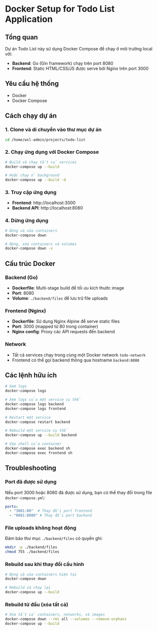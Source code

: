 # Docker Setup for Todo List Application

## Tổng quan
Dự án Todo List này sử dụng Docker Compose để chạy ở môi trường local với:
- **Backend**: Go (Gin framework) chạy trên port 8080
- **Frontend**: Static HTML/CSS/JS được serve bởi Nginx trên port 3000

## Yêu cầu hệ thống
- Docker
- Docker Compose

## Cách chạy dự án

### 1. Clone và di chuyển vào thư mục dự án
```bash
cd /home/wsl-admin/projects/todo-list
```

### 2. Chạy ứng dụng với Docker Compose
```bash
# Build và chạy tất cả services
docker-compose up --build

# Hoặc chạy ở background
docker-compose up --build -d
```

### 3. Truy cập ứng dụng
- **Frontend**: http://localhost:3000
- **Backend API**: http://localhost:8080

### 4. Dừng ứng dụng
```bash
# Dừng và xóa containers
docker-compose down

# Dừng, xóa containers và volumes
docker-compose down -v
```

## Cấu trúc Docker

### Backend (Go)
- **Dockerfile**: Multi-stage build để tối ưu kích thước image
- **Port**: 8080
- **Volume**: `./backend/files` để lưu trữ file uploads

### Frontend (Nginx)
- **Dockerfile**: Sử dụng Nginx Alpine để serve static files
- **Port**: 3000 (mapped từ 80 trong container)
- **Nginx config**: Proxy các API requests đến backend

### Network
- Tất cả services chạy trong cùng một Docker network `todo-network`
- Frontend có thể gọi backend thông qua hostname `backend:8080`

## Các lệnh hữu ích

```bash
# Xem logs
docker-compose logs

# Xem logs của một service cụ thể
docker-compose logs backend
docker-compose logs frontend

# Restart một service
docker-compose restart backend

# Rebuild một service cụ thể
docker-compose up --build backend

# Vào shell của container
docker-compose exec backend sh
docker-compose exec frontend sh
```

## Troubleshooting

### Port đã được sử dụng
Nếu port 3000 hoặc 8080 đã được sử dụng, bạn có thể thay đổi trong file `docker-compose.yml`:
```yaml
ports:
  - "3001:80"  # Thay đổi port frontend
  - "8081:8080" # Thay đổi port backend
```

### File uploads không hoạt động
Đảm bảo thư mục `./backend/files` có quyền ghi:
```bash
mkdir -p ./backend/files
chmod 755 ./backend/files
```

### Rebuild sau khi thay đổi cấu hình
```bash
# Dừng và xóa containers hiện tại
docker-compose down

# Rebuild và chạy lại
docker-compose up --build
```

### Rebuild từ đầu (xóa tất cả)
```bash
# Xóa tất cả containers, networks, và images
docker-compose down --rmi all --volumes --remove-orphans
docker-compose up --build
```
